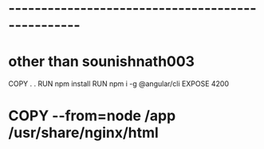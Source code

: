 # -------------------------------------------------
# other than sounishnath003
COPY . .
RUN npm install
RUN npm i -g @angular/cli
EXPOSE 4200

# COPY --from=node /app /usr/share/nginx/html